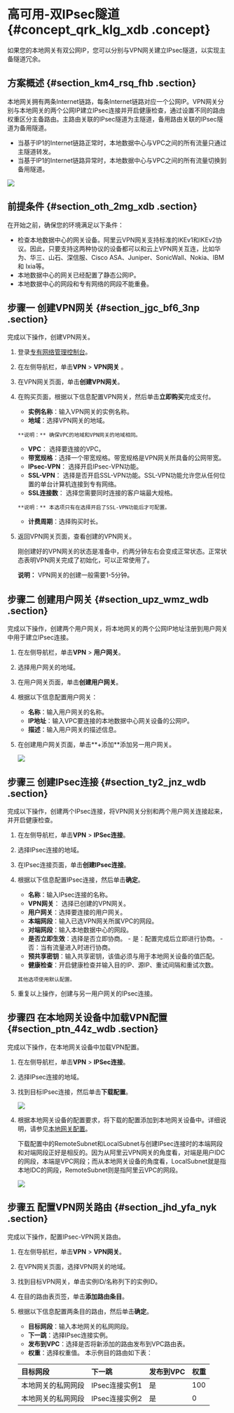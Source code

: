 # 高可用-双IPsec隧道 {#concept_qrk_klg_xdb .concept}

如果您的本地网关有双公网IP，您可以分别与VPN网关建立IPsec隧道，以实现主备隧道冗余。

## 方案概述 {#section_km4_rsq_fhb .section}

本地网关拥有两条Internet链路，每条Internet链路对应一个公网IP。VPN网关分别与本地网关的两个公网IP建立IPsec连接并开启健康检查，通过设置不同的路由权重区分主备路由。主路由关联的IPsec隧道为主隧道，备用路由关联的IPsec隧道为备用隧道。

-   当基于IP1的Internet链路正常时，本地数据中心与VPC之间的所有流量只通过主隧道转发。
-   当基于IP1的Internet链路异常时，本地数据中心与VPC之间的所有流量切换到备用隧道。

![](http://static-aliyun-doc.oss-cn-hangzhou.aliyuncs.com/assets/img/136912/156152713141844_zh-CN.png)

## 前提条件 {#section_oth_2mg_xdb .section}

在开始之前，确保您的环境满足以下条件：

-   检查本地数据中心的网关设备。阿里云VPN网关支持标准的IKEv1和IKEv2协议。因此，只要支持这两种协议的设备都可以和云上VPN网关互连，比如华为、华三、山石、深信服、Cisco ASA、Juniper、SonicWall、Nokia、IBM 和 Ixia等。
-   本地数据中心的网关已经配置了静态公网IP。
-   本地数据中心的网段和专有网络的网段不能重叠。

## 步骤一 创建VPN网关 {#section_jgc_bf6_3np .section}

完成以下操作，创建VPN网关。

1.  登录[专有网络管理控制台](https://vpcnext.console.aliyun.com/nat/)。
2.  在左侧导航栏，单击**VPN** \> **VPN网关** 。
3.  在VPN网关页面，单击**创建VPN网关**。
4.  在购买页面，根据以下信息配置VPN网关，然后单击**立即购买**完成支付。
    -    **实例名称**：输入VPN网关的实例名称。
    -    **地域**：选择VPN网关的地域。

        **说明：** 确保VPC的地域和VPN网关的地域相同。

    -    **VPC**： 选择要连接的VPC。
    -    **带宽规格**：选择一个带宽规格。带宽规格是VPN网关所具备的公网带宽。
    -    **IPsec-VPN**： 选择开启IPsec-VPN功能。
    -    **SSL-VPN**： 选择是否开启SSL-VPN功能。SSL-VPN功能允许您从任何位置的单台计算机连接到专有网络。
    -    **SSL连接数**： 选择您需要同时连接的客户端最大规格。

        **说明：** 本选项只有在选择开启了SSL-VPN功能后才可配置。

    -    **计费周期**：选择购买时长。
5.  返回VPN网关页面，查看创建的VPN网关。

    刚创建好的VPN网关的状态是准备中，约两分钟左右会变成正常状态。正常状态表明VPN网关完成了初始化，可以正常使用了。

    **说明：** VPN网关的创建一般需要1-5分钟。


## 步骤二 创建用户网关 {#section_upz_wmz_wdb .section}

完成以下操作，创建两个用户网关，将本地网关的两个公网IP地址注册到用户网关中用于建立IPsec连接。

1.  在左侧导航栏，单击**VPN** \> **用户网关**。
2.  选择用户网关的地域。
3.  在用户网关页面，单击**创建用户网关**。
4.  根据以下信息配置用户网关：
    -    **名称**：输入用户网关的名称。
    -    **IP地址**：输入VPC要连接的本地数据中心网关设备的公网IP。
    -    **描述**：输入用户网关的描述信息。
5.  在创建用户网关页面，单击**+添加**添加另一用户网关。

    ![](http://static-aliyun-doc.oss-cn-hangzhou.aliyuncs.com/assets/img/136913/156152713141711_zh-CN.png)


## 步骤三 创建IPsec连接 {#section_ty2_jnz_wdb .section}

完成以下操作，创建两个IPsec连接，将VPN网关分别和两个用户网关连接起来，并开启健康检查。

1.  在左侧导航栏，单击**VPN** \> **IPSec连接**。
2.  选择IPsec连接的地域。
3.  在IPsec连接页面，单击**创建IPsec连接**。
4.  根据以下信息配置IPsec连接，然后单击**确定**。
    -    **名称**：输入IPsec连接的名称。
    -    **VPN网关**： 选择已创建的VPN网关。
    -    **用户网关**：选择要连接的用户网关。
    -    **本端网段**：输入已选VPN网关所属VPC的网段。
    -    **对端网段**：输入本地数据中心的网段。
    -    **是否立即生效**：选择是否立即协商。
        -   是：配置完成后立即进行协商。
        -   否：当有流量进入时进行协商。
    -    **预共享密钥**：输入共享密钥，该值必须与用于本地网关设备的值匹配。
    -    **健康检查**：开启健康检查并输入目的IP、源IP、重试间隔和重试次数。

        其他选项使用默认配置。

5.  重复以上操作，创建与另一用户网关的IPsec连接。

## 步骤四 在本地网关设备中加载VPN配置 {#section_ptn_44z_wdb .section}

完成以下操作，在本地网关设备中加载VPN配置。

1.  在左侧导航栏，单击**VPN** \> **IPSec连接**。
2.  选择IPsec连接的地域。
3.  找到目标IPsec连接，然后单击**下载配置**。

    ![](http://static-aliyun-doc.oss-cn-hangzhou.aliyuncs.com/assets/img/136913/156152713141714_zh-CN.png)

4.  根据本地网关设备的配置要求，将下载的配置添加到本地网关设备中。详细说明，请参见[本地网关配置](../intl.zh-CN/用户指南/配置IPsec-VPN/本地网关配置/华为防火墙配置.md#)。

    下载配置中的RemoteSubnet和LocalSubnet与创建IPsec连接时的本端网段和对端网段正好是相反的。因为从阿里云VPN网关的角度看，对端是用户IDC的网段，本端是VPC网段；而从本地网关设备的角度看，LocalSubnet就是指本地IDC的网段，RemoteSubnet则是指阿里云VPC的网段。

    ![](http://static-aliyun-doc.oss-cn-hangzhou.aliyuncs.com/assets/img/136913/156152713141715_zh-CN.png)


## 步骤五 配置VPN网关路由 {#section_jhd_yfa_nyk .section}

完成以下操作，配置IPsec-VPN网关路由。

1.  在左侧导航栏，单击**VPN** \> **VPN网关**。
2.  在VPN网关页面，选择VPN网关的地域。
3.  找到目标VPN网关，单击实例ID/名称列下的实例ID。
4.  在目的路由表页签，单击**添加路由条目**。
5.  根据以下信息配置两条目的路由，然后单击**确定**。

    -    **目标网段**：输入本地网关的私网网段。
    -    **下一跳**：选择IPsec连接实例。
    -    **发布到VPC**：选择是否将新添加的路由发布到VPC路由表。
    -    **权重**：选择权重值。
    本示例目的路由如下表：

    |目标网段|下一跳|发布到VPC|权重|
    |:---|:--|------|--|
    |本地网关的私网网段|IPsec连接实例1|是|100|
    |本地网关的私网网段|IPsec连接实例2|是|0|


